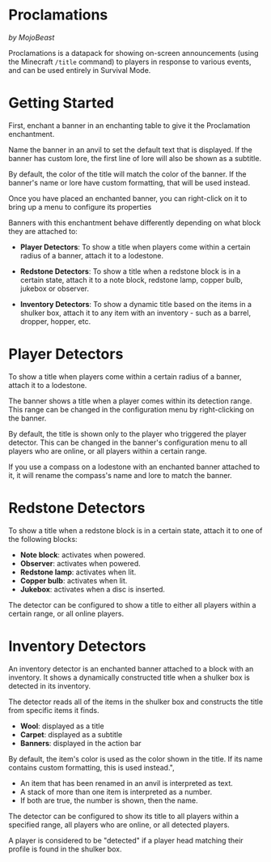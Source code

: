 # Proclamations

_by MojoBeast_

Proclamations is a datapack for showing on-screen announcements (using the Minecraft `/title` command) to players in response to various events, and can be used entirely in Survival Mode.

# Getting Started

First, enchant a banner in an enchanting table to give it the Proclamation enchantment.

Name the banner in an anvil to set the default text that is displayed. If the banner has custom lore, the first line of lore will also be shown as a subtitle.

By default, the color of the title will match the color of the banner. If the banner's name or lore have custom formatting, that will be used instead.

Once you have placed an enchanted banner, you can right-click on it to bring up a menu to configure its properties

Banners with this enchantment behave differently depending on what block they are attached to:

- **Player Detectors**: To show a title when players come within a certain radius of a banner, attach it to a lodestone.

- **Redstone Detectors**: To show a title when a redstone block is in a certain state, attach it to a note block, redstone lamp, copper bulb, jukebox or observer.

- **Inventory Detectors**: To show a dynamic title based on the items in a shulker box, attach it to any item with an inventory - such as a barrel, dropper, hopper, etc.

# Player Detectors

To show a title when players come within a certain radius of a banner, attach it to a lodestone.

The banner shows a title when a player comes within its detection range. This range can be changed in the configuration menu by right-clicking on the banner.

By default, the title is shown only to the player who triggered the player detector. This can be changed in the banner's configuration menu to all players who are online, or all players within a certain range.

If you use a compass on a lodestone with an enchanted banner attached to it, it will rename the compass's name and lore to match the banner.

# Redstone Detectors

To show a title when a redstone block is in a certain state, attach it to one of the following blocks:

- **Note block**: activates when powered.
- **Observer**: activates when powered.
- **Redstone lamp**: activates when lit.
- **Copper bulb**: activates when lit.
- **Jukebox**: activates when a disc is inserted.

The detector can be configured to show a title to either all players within a certain range, or all online players.

# Inventory Detectors

An inventory detector is an enchanted banner attached to a block with an inventory. It shows a dynamically constructed title when a shulker box is detected in its inventory.

The detector reads all of the items in the shulker box and constructs the title from specific items it finds.

- **Wool**: displayed as a title
- **Carpet**: displayed as a subtitle
- **Banners**: displayed in the action bar

By default, the item's color is used as the color shown in the title. If its name contains custom formatting, this is used instead.",

- An item that has been renamed in an anvil is interpreted as text.
- A stack of more than one item is interpreted as a number.
- If both are true, the number is shown, then the name.

The detector can be configured to show its title to all players within a specified range, all players who are online, or all detected players.

A player is considered to be \"detected\" if a player head matching their profile is found in the shulker box.

